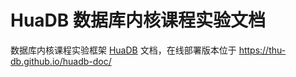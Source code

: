 # HuaDB 数据库内核课程实验文档

数据库内核课程实验框架 [HuaDB](https://github.com/thu-db/huadb) 文档，在线部署版本位于 https://thu-db.github.io/huadb-doc/
